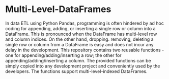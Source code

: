 # Multi-Level-DataFrames

In data ETL using Python Pandas, programming is often hindered by ad hoc coding for appending, adding, or inserting a single row or column into a DataFrame. This is pronounced when the DataFrame has multi-level row and column indices. On the other hand, dropping. removing, deleting a single row or column from a DataFrame is easy and does not incur any delay in the development.
This repository contains two reusable functions - one for appending/adding/inserting a row; the other for appending/adding/inserting a column. The provided functions can be simply copied into any development project and conveniently used by the developers. The functions support multi-level-indexed DataFrames.

